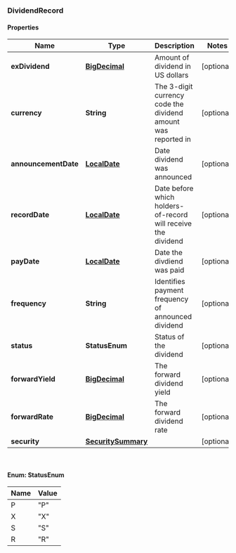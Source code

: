 
### DividendRecord

#### Properties
Name | Type | Description | Notes
------------ | ------------- | ------------- | -------------
**exDividend** | [**BigDecimal**](BigDecimal.md) | Amount of dividend in US dollars |  [optional]
**currency** | **String** | The 3-digit currency code the dividend amount was reported in |  [optional]
**announcementDate** | [**LocalDate**](LocalDate.md) | Date dividend was announced |  [optional]
**recordDate** | [**LocalDate**](LocalDate.md) | Date before which holders-of-record will receive the dividend |  [optional]
**payDate** | [**LocalDate**](LocalDate.md) | Date the divdiend was paid |  [optional]
**frequency** | **String** | Identifies payment frequency of announced dividend |  [optional]
**status** | **StatusEnum** | Status of the dividend |  [optional]
**forwardYield** | [**BigDecimal**](BigDecimal.md) | The forward dividend yield |  [optional]
**forwardRate** | [**BigDecimal**](BigDecimal.md) | The forward dividend rate |  [optional]
**security** | [**SecuritySummary**](SecuritySummary.md) |  |  [optional]


<br/>

#### Enum: StatusEnum

Name | Value
---- | -----
P | &quot;P&quot;
X | &quot;X&quot;
S | &quot;S&quot;
R | &quot;R&quot;



